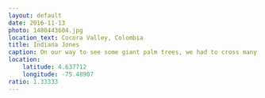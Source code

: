 ```yaml
---
layout: default
date: 2016-11-13
photo: 1480443604.jpg
location_text: Cocora Valley, Colombia
title: Indiana Jones
caption: On our way to see some giant palm trees, we had to cross many wooden bridges like that one. I couldn't help but keep jumping like a kid on every single bridge, just to see how solid they were hahaha!
location:
    latitude: 4.637712
    longitude: -75.48907
ratio: 1.33333
---
```

